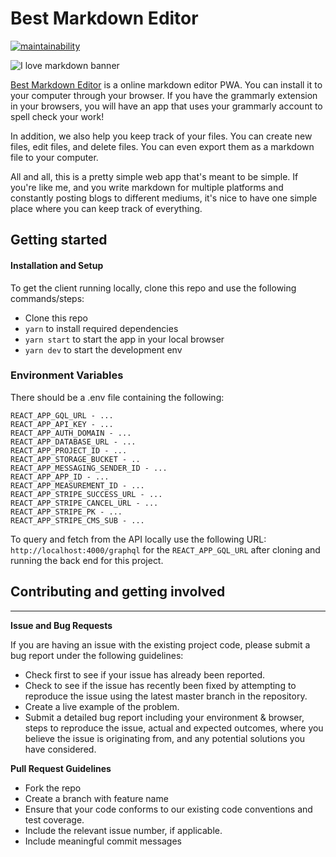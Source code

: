 # Best Markdown Editor

[![maintainability](https://api.codeclimate.com/v1/badges/8b4e38f4f0d77a81386a/maintainability)](https://codeclimate.com/github/Best-Markdown-Editor/front-end/maintainability)

![I love markdown banner](https://i.imgur.com/WWVpqS9.png)

[Best Markdown Editor](https://www.bestmarkdowneditor.com) is a online markdown editor PWA. You can install it to your computer through your browser. If you have the grammarly extension in your browsers, you will have an app that uses your grammarly account to spell check your work!

In addition, we also help you keep track of your files. You can create new files, edit files, and delete files. You can even export them as a markdown file to your computer.

All and all, this is a pretty simple web app that's meant to be simple. If you're like me, and you write markdown for multiple platforms and constantly posting blogs to different mediums, it's nice to have one simple place where you can keep track of everything.


## Getting started

#### Installation and Setup

To get the client running locally, clone this repo and use the following commands/steps:

- Clone this repo
- `yarn` to install required dependencies
- `yarn start` to start the app in your local browser
- `yarn dev` to start the development env 

### Environment Variables 

There should be a .env file containing the following:

    REACT_APP_GQL_URL - ...
    REACT_APP_API_KEY - ...
    REACT_APP_AUTH_DOMAIN - ...
    REACT_APP_DATABASE_URL - ...
    REACT_APP_PROJECT_ID - ...
    REACT_APP_STORAGE_BUCKET - .. 
    REACT_APP_MESSAGING_SENDER_ID - ...
    REACT_APP_APP_ID - ...
    REACT_APP_MEASUREMENT_ID - ...
    REACT_APP_STRIPE_SUCCESS_URL - ...
    REACT_APP_STRIPE_CANCEL_URL - ...
    REACT_APP_STRIPE_PK - ...
    REACT_APP_STRIPE_CMS_SUB - ...

To query and fetch from the API locally use the following URL: `http://localhost:4000/graphql` for the `REACT_APP_GQL_URL` after cloning and running the back end for this project. 

## Contributing and getting involved
---
**Issue and Bug Requests** 

If you are having an issue with the existing project code, please submit a bug report under the following guidelines:

- Check first to see if your issue has already been reported.
- Check to see if the issue has recently been fixed by attempting to reproduce the issue using the latest master branch in the repository.
- Create a live example of the problem.
- Submit a detailed bug report including your environment & browser, steps to reproduce the issue, actual and expected outcomes, where you believe the issue is originating from, and any potential solutions you have considered.

**Pull Request Guidelines**
- Fork the repo 
- Create a branch with feature name 
- Ensure that your code conforms to our existing code conventions and test coverage.
- Include the relevant issue number, if applicable.
- Include meaningful commit messages 